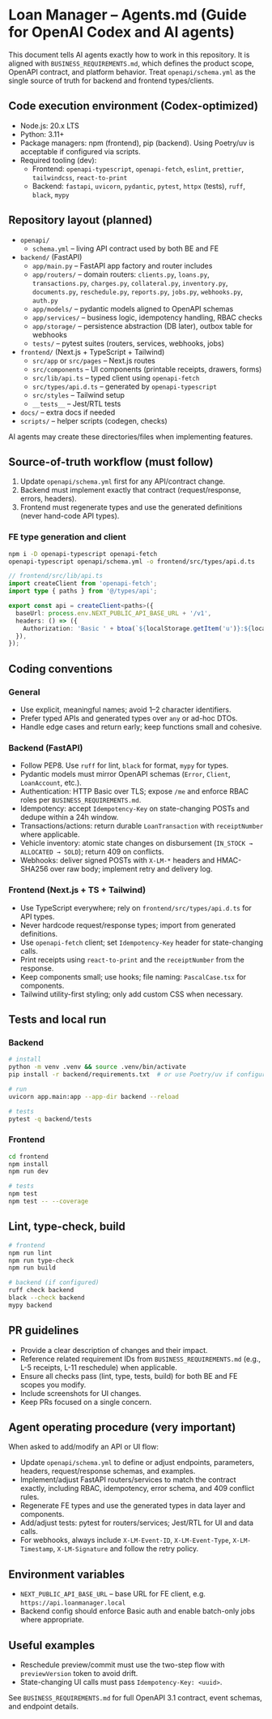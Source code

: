 # Loan Manager – Agents.md (Guide for OpenAI Codex and AI agents)

This document tells AI agents exactly how to work in this repository. It is aligned with `BUSINESS_REQUIREMENTS.md`, which defines the product scope, OpenAPI contract, and platform behavior. Treat `openapi/schema.yml` as the single source of truth for backend and frontend types/clients.

## Code execution environment (Codex-optimized)

- Node.js: 20.x LTS
- Python: 3.11+
- Package managers: npm (frontend), pip (backend). Using Poetry/uv is acceptable if configured via scripts.
- Required tooling (dev):
  - Frontend: `openapi-typescript`, `openapi-fetch`, `eslint`, `prettier`, `tailwindcss`, `react-to-print`
  - Backend: `fastapi`, `uvicorn`, `pydantic`, `pytest`, `httpx` (tests), `ruff`, `black`, `mypy`

## Repository layout (planned)

- `openapi/`
  - `schema.yml` – living API contract used by both BE and FE
- `backend/` (FastAPI)
  - `app/main.py` – FastAPI app factory and router includes
  - `app/routers/` – domain routers: `clients.py`, `loans.py`, `transactions.py`, `charges.py`, `collateral.py`, `inventory.py`, `documents.py`, `reschedule.py`, `reports.py`, `jobs.py`, `webhooks.py`, `auth.py`
  - `app/models/` – pydantic models aligned to OpenAPI schemas
  - `app/services/` – business logic, idempotency handling, RBAC checks
  - `app/storage/` – persistence abstraction (DB later), outbox table for webhooks
  - `tests/` – pytest suites (routers, services, webhooks, jobs)
- `frontend/` (Next.js + TypeScript + Tailwind)
  - `src/app` or `src/pages` – Next.js routes
  - `src/components` – UI components (printable receipts, drawers, forms)
  - `src/lib/api.ts` – typed client using `openapi-fetch`
  - `src/types/api.d.ts` – generated by `openapi-typescript`
  - `src/styles` – Tailwind setup
  - `__tests__` – Jest/RTL tests
- `docs/` – extra docs if needed
- `scripts/` – helper scripts (codegen, checks)

AI agents may create these directories/files when implementing features.

## Source-of-truth workflow (must follow)

1) Update `openapi/schema.yml` first for any API/contract change.
2) Backend must implement exactly that contract (request/response, errors, headers).
3) Frontend must regenerate types and use the generated definitions (never hand-code API types).

### FE type generation and client

```bash
npm i -D openapi-typescript openapi-fetch
openapi-typescript openapi/schema.yml -o frontend/src/types/api.d.ts
```

```ts
// frontend/src/lib/api.ts
import createClient from 'openapi-fetch';
import type { paths } from '@/types/api';

export const api = createClient<paths>({
  baseUrl: process.env.NEXT_PUBLIC_API_BASE_URL + '/v1',
  headers: () => ({
    Authorization: 'Basic ' + btoa(`${localStorage.getItem('u')}:${localStorage.getItem('p')}`),
  }),
});
```

## Coding conventions

### General
- Use explicit, meaningful names; avoid 1–2 character identifiers.
- Prefer typed APIs and generated types over `any` or ad-hoc DTOs.
- Handle edge cases and return early; keep functions small and cohesive.

### Backend (FastAPI)
- Follow PEP8. Use `ruff` for lint, `black` for format, `mypy` for types.
- Pydantic models must mirror OpenAPI schemas (`Error`, `Client`, `LoanAccount`, etc.).
- Authentication: HTTP Basic over TLS; expose `/me` and enforce RBAC roles per `BUSINESS_REQUIREMENTS.md`.
- Idempotency: accept `Idempotency-Key` on state-changing POSTs and dedupe within a 24h window.
- Transactions/actions: return durable `LoanTransaction` with `receiptNumber` where applicable.
- Vehicle inventory: atomic state changes on disbursement (`IN_STOCK → ALLOCATED → SOLD`); return 409 on conflicts.
- Webhooks: deliver signed POSTs with `X-LM-*` headers and HMAC-SHA256 over raw body; implement retry and delivery log.

### Frontend (Next.js + TS + Tailwind)
- Use TypeScript everywhere; rely on `frontend/src/types/api.d.ts` for API types.
- Never hardcode request/response types; import from generated definitions.
- Use `openapi-fetch` client; set `Idempotency-Key` header for state-changing calls.
- Print receipts using `react-to-print` and the `receiptNumber` from the response.
- Keep components small; use hooks; file naming: `PascalCase.tsx` for components.
- Tailwind utility-first styling; only add custom CSS when necessary.

## Tests and local run

### Backend
```bash
# install
python -m venv .venv && source .venv/bin/activate
pip install -r backend/requirements.txt  # or use Poetry/uv if configured

# run
uvicorn app.main:app --app-dir backend --reload

# tests
pytest -q backend/tests
```

### Frontend
```bash
cd frontend
npm install
npm run dev

# tests
npm test
npm test -- --coverage
```

## Lint, type-check, build

```bash
# frontend
npm run lint
npm run type-check
npm run build

# backend (if configured)
ruff check backend
black --check backend
mypy backend
```

## PR guidelines

- Provide a clear description of changes and their impact.
- Reference related requirement IDs from `BUSINESS_REQUIREMENTS.md` (e.g., L-5 receipts, L-11 reschedule) when applicable.
- Ensure all checks pass (lint, type, tests, build) for both BE and FE scopes you modify.
- Include screenshots for UI changes.
- Keep PRs focused on a single concern.

## Agent operating procedure (very important)

When asked to add/modify an API or UI flow:
- Update `openapi/schema.yml` to define or adjust endpoints, parameters, headers, request/response schemas, and examples.
- Implement/adjust FastAPI routers/services to match the contract exactly, including RBAC, idempotency, error schema, and 409 conflict rules.
- Regenerate FE types and use the generated types in data layer and components.
- Add/adjust tests: pytest for routers/services; Jest/RTL for UI and data calls.
- For webhooks, always include `X-LM-Event-ID`, `X-LM-Event-Type`, `X-LM-Timestamp`, `X-LM-Signature` and follow the retry policy.

## Environment variables

- `NEXT_PUBLIC_API_BASE_URL` – base URL for FE client, e.g. `https://api.loanmanager.local`
- Backend config should enforce Basic auth and enable batch-only jobs where appropriate.

## Useful examples

- Reschedule preview/commit must use the two-step flow with `previewVersion` token to avoid drift.
- State-changing UI calls must pass `Idempotency-Key: <uuid>`.

See `BUSINESS_REQUIREMENTS.md` for full OpenAPI 3.1 contract, event schemas, and endpoint details.